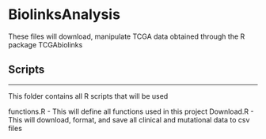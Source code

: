 # BiolinksAnalysis
These files will download, manipulate TCGA data obtained through the R package TCGAbiolinks

## Scripts
-----------------------------------------------------------------------------------------------------------
This folder contains all R scripts that will be used 

functions.R - This will define all functions used in this project
Download.R - This will download, format, and save all clinical and mutational data to csv files
